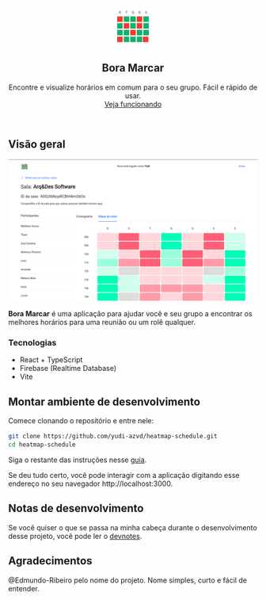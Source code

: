 <!-- README original -->
<!-- https://github.com/othneildrew/Best-README-Template -->
<!-- RAW https://raw.githubusercontent.com/othneildrew/Best-README-Template/master/README.md -->
<br />
<div align="center">
  <a href="https://github.com/othneildrew/Best-README-Template">
    <img src="src/logo.svg" alt="Logo" width="80" height="80">
  </a>

  <h2 align="center">Bora Marcar</h2>

  <p align="center">
    Encontre e visualize horários em comum para o seu grupo. Fácil e rápido de usar.
    <br />
    <a href="https://boramarcar.vercel.app">Veja funcionando</a>
    <!-- ·
    <a style="pointer-events: none; display: inline-block; color: grey;" href="#">
      Achou um bug? Clique aqui</a>
    ·
    <a style="pointer-events: none; display: inline-block; color: grey;" href="#">
      Mais funcionalidades</a> -->
  </p>
</div>

<br />

## Visão geral

![Bora Marcar](docs/app-screenshot.png)

**Bora Marcar** é uma aplicação para ajudar você e seu grupo a encontrar os
melhores horários para uma reunião ou um rolê qualquer.

### Tecnologias

- React + TypeScript
- Firebase (Realtime Database)
- Vite

## Montar ambiente de desenvolvimento

Comece clonando o repositório e entre nele:

```sh
git clone https://github.com/yudi-azvd/heatmap-schedule.git
cd heatmap-schedule
```

Siga o restante das instruções nesse [guia](/docs/setup-dev-environment.md).

Se deu tudo certo, você pode interagir com a aplicação digitando esse endereço
no seu navegador http://localhost:3000.

## Notas de desenvolvimento

Se você quiser o que se passa na minha cabeça durante o desenvolvimento desse
projeto, você pode ler o [devnotes](./docs/devnotes.md).

## Agradecimentos

@Edmundo-Ribeiro pelo nome do projeto. Nome simples, curto e fácil de entender.
